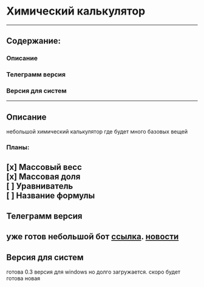 # Химический калькулятор
---
## Содержание:
### Описание
### Телеграмм версия
### Версия для систем 
---
## Описание
небольшой химический калькулятор где будет много базовых вещей
### Планы:
[x] Массовый весс  
[x] Массовая доля  
[ ] Уравниватель  
[ ] Название формулы  
---
## Телеграмм версия
уже готов небольшой бот [ссылка](https://t.me/ChimCalc_bot "телеграмм").             [новости](https://t.me/ChimCalcNEWS "телеграмм")
---
## Версия для систем
готова 0.3 версия для windows но долго загружается. скоро будет готова новая 